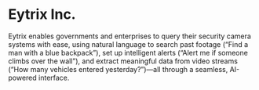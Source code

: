 # Eytrix Inc.
Eytrix enables governments and enterprises to query their security camera systems with ease, using natural language to search past footage (“Find a man with a blue backpack”), set up intelligent alerts (“Alert me if someone climbs over the wall”), and extract meaningful data from video streams (“How many vehicles entered yesterday?”)—all through a seamless, AI-powered interface.